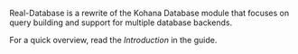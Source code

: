 
Real-Database is a rewrite of the Kohana Database module that focuses on
query building and support for multiple database backends.

For a quick overview, read the *Introduction* in the guide.


